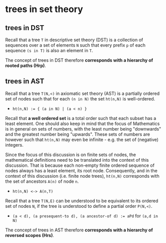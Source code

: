
<!-- ======================================================================= -->
# trees in set theory

<!-- ======================================================================= -->
## trees in DST

Recall that a tree `T` in descriptive set theory (DST) is a collection of
sequences over a set of elements `N` such that every prefix `p` of each
sequence `(s in T)` is also an element in `T`.

The concept of trees in DST therefore
**corresponds with a hierarchy of rooted paths (Hrp)**.

<!-- ======================================================================= -->
## trees in AST

Recall that a tree `T(N,<)` in axiomatic set theory (AST) is a partially
ordered set of nodes such that for each `(n in N)` the set `ht(n,N)` is
well-ordered.

* `ht(n,N) := { (a in N) | (a < n) }`

Recall that **a well ordered set** is a total order such that each subset has
a least element. One should also keep in mind that the focus of Mathematics
is in general on sets of numbers, with the least number being "downwards" and
the greatest number being "upwards". These sets of numbers are however such
that `ht(n,N)` may even be infinite - e.g. the set of (negative) integers.

Since the focus of this discussion is on finite sets of nodes, the mathematical
definitions need to be translated into the context of this discussion. That
is because each non-empty finite ordered sequence of nodes always has a least
element, its root node. Consequently, and in the context of this discussion
(i.e. finite node trees), `ht(n,N)` corresponds with the set of ancestors
`A(n)` of node `n`.

* `ht(n,N) <-> A(n,T)`

Recall that a tree `T(N,E)` can be understood to be equivalent to its ordered
set of nodes `N`, if the tree is understood to define a partial order `P(N,<)`.

* `(a < d), (a presequent-to d), (a ancestor-of d) := aPd` for `(a,d in N)`

The concept of trees in AST therefore
**corresponds with a hierarchy of reversed scopes (Hrs)**.
